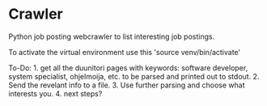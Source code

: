 # Crawler
Python job posting webcrawler to list interesting job postings.

To activate the virtual environment use this 'source venv/bin/activate'

To-Do:
	1. get all the duunitori pages with keywords: software developer, system specialist, ohjelmoija, etc. to be parsed and printed out to stdout.
	2. Send the revelant info to a file.
	3. Use further parsing and choose what interests you.
	4. next steps?